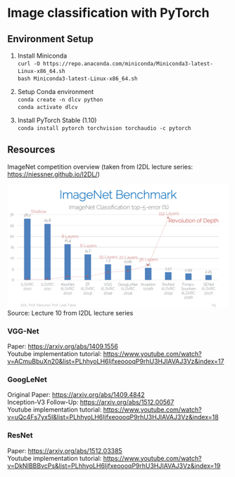# Image classification with PyTorch

## Environment Setup
1. Install Miniconda\
`curl -O https://repo.anaconda.com/miniconda/Miniconda3-latest-Linux-x86_64.sh`\
`bash Miniconda3-latest-Linux-x86_64.sh`

2. Setup Conda environment\
`conda create -n dlcv python`\
`conda activate dlcv`

3. Install PyTorch Stable (1.10)\
`conda install pytorch torchvision torchaudio -c pytorch`

## Resources

ImageNet competition overview (taken from I2DL lecture series: https://niessner.github.io/I2DL/)

<img src="figures/imagenet_benchmark.png" alt="ImageNet Benchmark" style="width:600px;"/> \
Source: Lecture 10 from I2DL lecture series

### VGG-Net

Paper: https://arxiv.org/abs/1409.1556 \
Youtube implementation tutorial: https://www.youtube.com/watch?v=ACmuBbuXn20&list=PLhhyoLH6IjfxeoooqP9rhU3HJIAVAJ3Vz&index=17

### GoogLeNet

Original Paper: https://arxiv.org/abs/1409.4842 \
Inception-V3 Follow-Up: https://arxiv.org/abs/1512.00567 \
Youtube implementation tutorial: https://www.youtube.com/watch?v=uQc4Fs7yx5I&list=PLhhyoLH6IjfxeoooqP9rhU3HJIAVAJ3Vz&index=18

### ResNet

Paper: https://arxiv.org/abs/1512.03385 \
Youtube implementation tutorial: https://www.youtube.com/watch?v=DkNIBBBvcPs&list=PLhhyoLH6IjfxeoooqP9rhU3HJIAVAJ3Vz&index=19